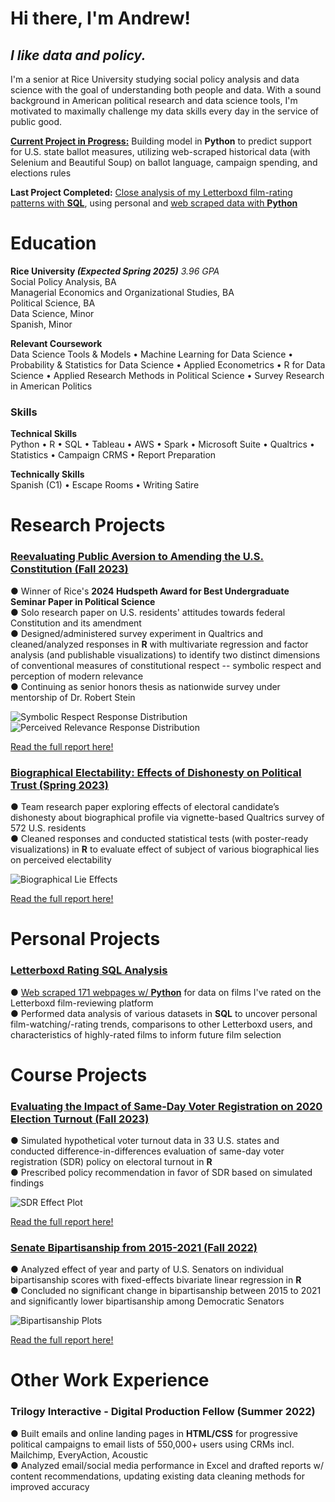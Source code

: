 <h1 id="hi-there-i-m-andrew-">Hi there, I&#39;m Andrew!</h1>
<h2 id="_i-like-data-and-policy-_"><em>I like data and policy.</em></h2>
<p>I&#39;m a senior at Rice University studying social policy analysis and data science with the goal of understanding both people and data. With a sound background in American political research and data science tools, I&#39;m motivated to maximally challenge my data skills every day in the service of public good.</p>
<p><a href = "https://github.com/andrewdkim7/portfolio/blob/ae6c05aa6a7b08a14b98808bedb4b9aa1dc34922/Python/BallotMeasures.ipynb"><strong>Current Project in Progress:</strong></a> Building model in <strong>Python</strong> to predict support for U.S. state ballot measures, utilizing web-scraped historical data (with Selenium and Beautiful Soup) on ballot language, campaign spending, and elections rules  </p>
<p><strong>Last Project Completed:</strong> <a href="https://github.com/andrewdkim7/portfolio/blob/9bcb718f42cb266c311dd58f5524542c09d8f5f5/SQL/LetterboxdSQLAnalysis.ipynb">Close analysis of my Letterboxd film-rating patterns with <strong>SQL</strong></a>, using personal and <a href="https://github.com/andrewdkim7/portfolio/blob/a05bb65137b8a8b66fde1b6f4b77d5cfbe7d76e9/Python/LetterboxdWebScraping.ipynb">web scraped data with <strong>Python</strong></a>  </p>
<h1 id="education">Education</h1>
<p><strong>Rice University <em>(Expected Spring 2025)</em></strong> <em>3.96 GPA</em><br>Social Policy Analysis, BA<br>Managerial Economics and Organizational Studies, BA<br>Political Science, BA<br>Data Science, Minor<br>Spanish, Minor  </p>
<p><strong>Relevant Coursework</strong><br>Data Science Tools &amp; Models • Machine Learning for Data Science • Probability &amp; Statistics for Data Science • Applied Econometrics • R for Data Science • Applied Research Methods in Political Science • Survey Research in American Politics</p>
<h3 id="skills">Skills</h3>
<p><strong>Technical Skills</strong><br>Python • R • SQL • Tableau • AWS • Spark • Microsoft Suite • Qualtrics • Statistics • Campaign CRMS • Report Preparation  </p>
<p><strong>Technically Skills</strong><br>Spanish (C1) • Escape Rooms • Writing Satire  </p>
<h1 id="research-projects">Research Projects</h1>
<h3 id="-ins-reevaluating-public-aversion-to-amending-the-u-s-constitution-fall-2023-https-github-com-andrewdkim7-portfolio-blob-0b1638012aded0788e97b806b80f5b479bd09e67-r-constitutionalveneration-r-ins-"><ins><a href="https://github.com/andrewdkim7/portfolio/blob/0b1638012aded0788e97b806b80f5b479bd09e67/R/ConstitutionalVeneration.R">Reevaluating Public Aversion to Amending the U.S. Constitution (Fall 2023)</a></ins></h3>
<p>● Winner of Rice&#39;s <strong>2024 Hudspeth Award for Best Undergraduate Seminar Paper in Political Science</strong><br>● Solo research paper on U.S. residents&#39; attitudes towards federal Constitution and its amendment<br>● Designed/administered survey experiment in Qualtrics and cleaned/analyzed responses in <strong>R</strong> with multivariate regression and factor analysis (and publishable visualizations) to identify two distinct dimensions of conventional measures of constitutional respect -- symbolic respect and perception of modern relevance<br>● Continuing as senior honors thesis as nationwide survey under mentorship of Dr. Robert Stein  </p>
<p><img src="R/visuals/symdistribution.png" alt="Symbolic Respect Response Distribution"> <img src="R/visuals/reldistribution.png" alt="Perceived Relevance Response Distribution">  </p>
<p><a href="https://github.com/andrewdkim7/portfolio/blob/e3f20c15e5b40f1f4230b06223b50b86533837e4/R/reports/VenerationvsRespect_Paper.pdf">Read the full report here!</a>  </p>
<h3 id="-ins-biographical-electability-effects-of-dishonesty-on-political-trust-spring-2023-https-github-com-andrewdkim7-portfolio-blob-0b1638012aded0788e97b806b80f5b479bd09e67-r-biographicalelectability-r-ins-"><ins><a href="https://github.com/andrewdkim7/portfolio/blob/0b1638012aded0788e97b806b80f5b479bd09e67/R/BiographicalElectability.R">Biographical Electability: Effects of Dishonesty on Political Trust (Spring 2023)</a></ins></h3>
<p>● Team research paper exploring effects of electoral candidate’s dishonesty about biographical profile via vignette-based Qualtrics survey of 572 U.S. residents<br>● Cleaned responses and conducted statistical tests (with poster-ready visualizations) in <strong>R</strong> to evaluate effect of subject of various biographical lies on perceived electability  </p>
<p><img src="R/visuals/lieeffects.png" alt="Biographical Lie Effects">  </p>
<p><a href="https://github.com/andrewdkim7/portfolio/blob/e3f20c15e5b40f1f4230b06223b50b86533837e4/R/reports/BiographicalElectability_Paper.pdf">Read the full report here!</a>  </p>
<h1 id="personal-projects">Personal Projects</h1>
<h3 id="-ins-letterboxd-rating-sql-analysis-https-github-com-andrewdkim7-portfolio-blob-9bcb718f42cb266c311dd58f5524542c09d8f5f5-sql-letterboxdsqlanalysis-ipynb-ins-"><ins><a href="https://github.com/andrewdkim7/portfolio/blob/9bcb718f42cb266c311dd58f5524542c09d8f5f5/SQL/LetterboxdSQLAnalysis.ipynb">Letterboxd Rating SQL Analysis</a></ins></h3>
<p>● <a href="https://github.com/andrewdkim7/portfolio/blob/a05bb65137b8a8b66fde1b6f4b77d5cfbe7d76e9/Python/LetterboxdWebScraping.ipynb">Web scraped 171 webpages w/ <strong>Python</strong></a> for data on films I&#39;ve rated on the Letterboxd film-reviewing platform<br>● Performed data analysis of various datasets in <strong>SQL</strong> to uncover personal film-watching/-rating trends, comparisons to other Letterboxd users, and characteristics of highly-rated films to inform future film selection  </p>
<h1 id="course-projects">Course Projects</h1>
<h3 id="-ins-evaluating-the-impact-of-same-day-voter-registration-on-2020-election-turnout-fall-2023-https-github-com-andrewdkim7-portfolio-blob-0b1638012aded0788e97b806b80f5b479bd09e67-r-samedayvoterregistration-r-ins-"><ins><a href="https://github.com/andrewdkim7/portfolio/blob/0b1638012aded0788e97b806b80f5b479bd09e67/R/SameDayVoterRegistration.R">Evaluating the Impact of Same-Day Voter Registration on 2020 Election Turnout (Fall 2023)</a></ins></h3>
<p>● Simulated hypothetical voter turnout data in 33 U.S. states and conducted difference-in-differences evaluation of same-day voter registration (SDR) policy on electoral turnout in <strong>R</strong><br>● Prescribed policy recommendation in favor of SDR based on simulated findings  </p>
<p><img src="R/visuals/sdrplot.png" alt="SDR Effect Plot">  </p>
<p><a href="https://github.com/andrewdkim7/portfolio/blob/056db44863de5a0b2b8ffa619c41183142f2d37b/R/reports/SameDayRegistration_Report.pdf">Read the full report here!</a>  </p>
<h3 id="-ins-senate-bipartisanship-from-2015-2021-fall-2022-https-github-com-andrewdkim7-portfolio-blob-0b1638012aded0788e97b806b80f5b479bd09e67-r-senatebipartisanship-r-ins-"><ins><a href="https://github.com/andrewdkim7/portfolio/blob/0b1638012aded0788e97b806b80f5b479bd09e67/R/SenateBipartisanship.R">Senate Bipartisanship from 2015-2021 (Fall 2022)</a></ins></h3>
<p>● Analyzed effect of year and party of U.S. Senators on individual bipartisanship scores with fixed-effects bivariate linear regression in <strong>R</strong><br>● Concluded no significant change in bipartisanship between 2015 to 2021 and significantly lower bipartisanship among Democratic Senators  </p>
<p><img src="R/visuals/bipartisan.png" alt="Bipartisanship Plots">  </p>
<p><a href="https://github.com/andrewdkim7/portfolio/blob/056db44863de5a0b2b8ffa619c41183142f2d37b/R/reports/SenateBipartisanship_Writeup.pdf">Read the full report here!</a>  </p>
<h1 id="other-work-experience">Other Work Experience</h1>
<h3 id="trilogy-interactive-digital-production-fellow-summer-2022-">Trilogy Interactive - Digital Production Fellow (Summer 2022)</h3>
<p>● Built emails and online landing pages in <strong>HTML/CSS</strong> for progressive political campaigns to email lists of 550,000+ users using CRMs incl. Mailchimp, EveryAction, Acoustic<br>● Analyzed email/social media performance in Excel and drafted reports w/ content recommendations, updating existing data cleaning methods for improved accuracy  </p>
